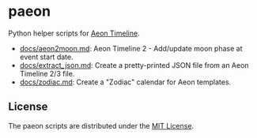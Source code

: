 # paeon
 
 Python helper scripts for [Aeon Timeline](https://www.aeontimeline.com).

- [docs/aeon2moon.md](aeon2moon): Aeon Timeline 2 - Add/update moon phase at event start date.
- [docs/extract_json.md](extract_json): Create a pretty-printed JSON file from an Aeon Timeline 2/3 file.
- [docs/zodiac.md](zodiac): Create a "Zodiac" calendar for Aeon templates.

## License

The paeon scripts are distributed under the [MIT License](http://www.opensource.org/licenses/mit-license.php).